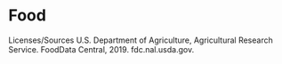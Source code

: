 # Food




Licenses/Sources 
U.S. Department of Agriculture, Agricultural Research Service. FoodData Central, 2019. fdc.nal.usda.gov.
